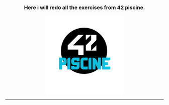 <div align="center">
  <h3><b>Here i will redo all the exercises from 42 piscine.</b></h3>
	
	
<a href="https://github.com/DeyvidQueiroz/Project-developed-during-the-intensive-26-day-Piscine-at-42-Porto">
  <img src="https://github.com/DeyvidQueiroz/DeyvidQueiroz/blob/main/projetopiscine.png" alt="Piscine" width="250">
</a>


---
